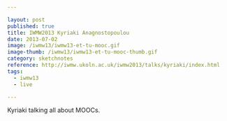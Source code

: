 ```yaml
---

layout: post
published: true
title: IWMW2013 Kyriaki Anagnostopoulou
date: 2013-07-02
image: /iwmw13/iwmw13-et-tu-mooc.gif
image-thumb: /iwmw13/iwmw13-et-tu-mooc-thumb.gif
category: sketchnotes
reference: http://iwmw.ukoln.ac.uk/iwmw2013/talks/kyriaki/index.html
tags:
  - iwmw13
  - live

---
```


Kyriaki talking all about MOOCs.
